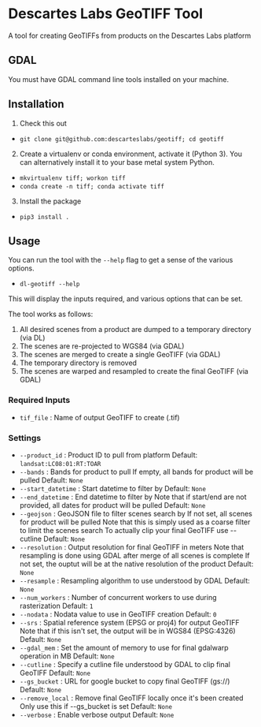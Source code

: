 # Descartes Labs GeoTIFF Tool

A tool for creating GeoTIFFs from products on the Descartes Labs platform

## GDAL

You must have GDAL command line tools installed on your machine.

## Installation

1. Check this out
  * `git clone git@github.com:descarteslabs/geotiff; cd geotiff`
2. Create a virtualenv or conda environment, activate it (Python 3).
   You can alternatively install it to your base metal system Python.
  * `mkvirtualenv tiff; workon tiff`
  * `conda create -n tiff; conda activate tiff`
3. Install the package
  * `pip3 install .`

## Usage

You can run the tool with the `--help` flag to get a sense of the various options.

  * `dl-geotiff --help`

This will display the inputs required, and various options that can be set.

The tool works as follows:
1. All desired scenes from a product are dumped to a temporary directory (via DL)
2. The scenes are re-projected to WGS84 (via GDAL)
3. The scenes are merged to create a single GeoTIFF (via GDAL)
4. The temporary directory is removed
5. The scenes are warped and resampled to create the final GeoTIFF (via GDAL)

### Required Inputs

* `tif_file` : Name of output GeoTIFF to create (.tif)

### Settings

* `--product_id` : 	Product ID to pull from platform
			Default: `landsat:LC08:01:RT:TOAR`
* `--bands` :		Bands for product to pull
			If empty, all bands for product will be pulled
			Default: `None`
* `--start_datetime` : 	Start datetime to filter by
			Default: `None`
* `--end_datetime` : 	End datetime to filter by
			Note that if start/end are not provided, all dates for product will be pulled
			Default: `None`
* `--geojson` : 	GeoJSON file to filter scenes search by
			If not set, all scenes for product will be pulled
			Note that this is simply used as a coarse filter to limit the scenes search
			To actually clip your final GeoTIFF use --cutline
			Default: `None`
* `--resolution` : 	Output resolution for final GeoTIFF in meters
			Note that resampling is done using GDAL after merge of all scenes is complete
			If not set, the ouptut will be at the native resolution of the product
			Default: `None`
* `--resample` : 	Resampling algorithm to use understood by GDAL
			Default: `None`
* `--num_workers` : 	Number of concurrent workers to use during rasterization
			Default: `1`
* `--nodata` : 		Nodata value to use in GeoTIFF creation
			Default: `0`
* `--srs` :   		Spatial reference system (EPSG or proj4) for output GeoTIFF
			Note that if this isn't set, the output will be in WGS84 (EPSG:4326)
			Default: `None`
* `--gdal_mem` :  	Set the amount of memory to use for final gdalwarp operation in MB
			Default: `None`
* `--cutline` : 	Specify a cutline file understood by GDAL to clip final GeoTIFF
			Default: `None`
* `--gs_bucket` :	URL for google bucket to copy final GeoTIFF (gs://)
			Default: `None`
* `--remove_local` : 	Remove final GeoTIFF locally once it's been created
			Only use this if --gs_bucket is set
			Default: `None`
* `--verbose` :  	Enable verbose output
			Default: `None`
